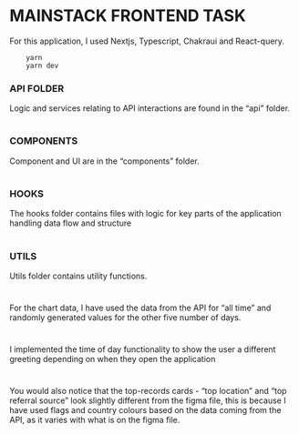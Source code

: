 # MAINSTACK FRONTEND TASK

For this application, I used Nextjs, Typescript, Chakraui and React-query.

        yarn
        yarn dev

### API FOLDER
Logic and services relating to API interactions are found in the “api” folder.
#

### COMPONENTS
Component and UI are in the “components” folder.
#

### HOOKS
The hooks folder contains files with logic for key parts of the application handling data flow and structure
#

### UTILS
Utils folder contains utility functions.
#

For the chart data, I have used the data from the API for “all time” and randomly generated values for the other five number of days.
#

I implemented the time of day functionality to show the user a different greeting depending on when they open the application
#

You would also notice that the top-records cards - “top location” and “top referral source” look slightly different from the figma file, this is because I have used flags and country colours based on the data coming from the API, as it varies with what is on the figma file.